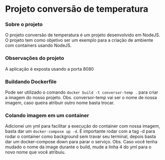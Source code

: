 # Projeto conversão de temperatura

### Sobre o projeto
O projeto conversão de temperatura é um projeto desenvolvido em NodeJS. O projeto tem como objetivo ser um exemplo para a criação de ambiente com containers usando NodeJS.

### Observações do projeto
A aplicação é exposta usando a porta 8080

### Buildando Dockerfile
Pode ser utilizado o comando `docker build -t conversor-temp .` para criar a imagem do nosso projeto.
Obs. conversor-temp vai ser o nome de nossa imagem, caso queira atribuir outro nome basta trocar.


### Colando imagem em um container
Adicionei um yml para facilitar a execução do container com nossa imagem, basta dar um `docker-compose up -d`.
É importante rodar com a tag -d para rodar o container como background sem travar seu terminal, depois basta dar um docker-compose down para parar o serviço.
Obs. Caso você tenha mudado o nome da image durante o build, mude a linha 4 do yml para o novo nome que você atribuiu.
